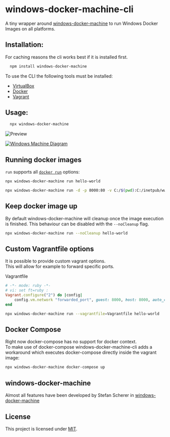 # windows-docker-machine-cli

A tiny wrapper around [windows-docker-machine](https://github.com/StefanScherer/windows-docker-machine) to run Windows Docker Images on all platforms.

## Installation:

For caching reasons the cli works best if it is installed first.

```bash
  npm install windows-docker-machine
```

To use the CLI the following tools must be installed:

  - [VirtualBox](https://www.virtualbox.org/)
  - [Docker](https://www.docker.com/)
  - [Vagrant](https://www.vagrantup.com/)

## Usage:

```bash
  npx windows-docker-machine
```

![Preview](https://github.com/jantimon/windows-docker-machine-cli/blob/master/preview.gif?raw=true)

[![Windows Machine Diagram](https://github.com/StefanScherer/windows-docker-machine/blob/main/images/packer_vagrant_docker.png)](https://github.com/StefanScherer/windows-docker-machine/)

## Running docker images

`run` supports all [`docker run`](https://docs.docker.com/engine/reference/run/) options:

```bash
npx windows-docker-machine run hello-world
```

```bash
npx windows-docker-machine run -d -p 8000:80 -v C:/$(pwd):C:/inetpub/wwwroot/content mcr.microsoft.com/windows/servercore/iis
```

## Keep docker image up

By default windows-docker-machine will cleanup once the image execution is finished. This behaviour can be disabled with the `--noCleanup` flag. 

```bash
npx windows-docker-machine run --noCleanup hello-world
```

## Custom Vagrantfile options

It is possible to provide custom vagrant options.  
This will allow for example to forward specific ports.

Vagrantfile

```ruby
# -*- mode: ruby -*-
# vi: set ft=ruby :
Vagrant.configure("2") do |config|
    config.vm.network "forwarded_port", guest: 8000, host: 8000, auto_correct: true
end
```

```bash
npx windows-docker-machine run --vagrantfile=Vagrantfile hello-world
```

## Docker Compose

Right now docker-compose has no support for docker context.  
To make use of docker-compose windows-docker-machine-cli adds a workaround which executes docker-compose directly inside the vagrant image:

```bash
npx windows-docker-machine docker-compose up
```

## windows-docker-machine

Almost all features have been developed by Stefan Scherer in [windows-docker-machine](https://github.com/StefanScherer/windows-docker-machine)

## License

This project is licensed under [MIT](https://github.com/jantimon/windows-docker-machine-cli/blob/master/LICENSE).
